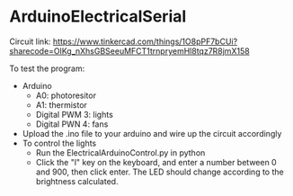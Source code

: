 # ArduinoElectricalSerial

Circuit link: https://www.tinkercad.com/things/1O8pPF7bCUi?sharecode=OlKg_nXhsGBSeeuMFCT1trnpryemHl8tqz7R8jmX158

To test the program:
- Arduino
  - A0: photoresitor
  - A1: thermistor
  - Digital PWM 3: lights
  - Digital PWN 4: fans
- Upload the .ino file to your arduino and wire up the circuit accordingly
- To control the lights
  - Run the ElectricalArduinoControl.py in python
  - Click the "l" key on the keyboard, and enter a number between 0 and 900, then click enter.
    The LED should change according to the brightness calculated.
